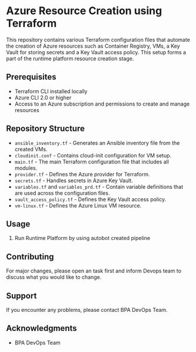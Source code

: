 # Azure Resource Creation using Terraform

This repository contains various Terraform configuration files that automate the creation of Azure resources such as Container Registry, VMs, a Key Vault for storing secrets and a Key Vault access policy. This setup forms a part of the runtime platform resource creation stage.

## Prerequisites

- Terraform CLI installed locally
- Azure CLI 2.0 or higher
- Access to an Azure subscription and permissions to create and manage resources

## Repository Structure

- `ansible_inventory.tf` - Generates an Ansible inventory file from the created VMs.
- `cloudinit.conf` - Contains cloud-init configuration for VM setup.
- `main.tf` - The main Terraform configuration file that includes all modules.
- `provider.tf` - Defines the Azure provider for Terraform.
- `secrets.tf` - Handles secrets in Azure Key Vault.
- `variables.tf` and `variables_prd.tf` - Contain variable definitions that are used across the configuration files.
- `vault_access_policy.tf` - Defines the Key Vault access policy.
- `vm-linux.tf` - Defines the Azure Linux VM resource.

## Usage

1. Run Runtime Platform by using autobot created pipeline

## Contributing

For major changes, please open an task first and inform Devops team to discuss what you would like to change.

## Support

If you encounter any problems, please contact BPA DevOps Team.

## Acknowledgments

- BPA DevOps Team 

